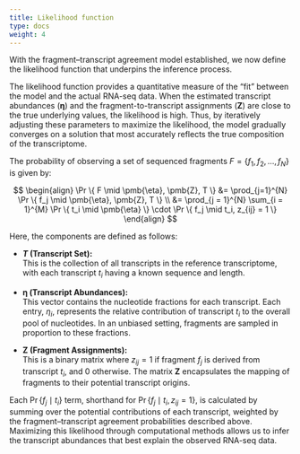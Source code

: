 ```yaml
---
title: Likelihood function
type: docs
weight: 4
---
```


With the fragment–transcript agreement model established, we now define the likelihood function that underpins the inference process.

The likelihood function provides a quantitative measure of the “fit” between the model and the actual RNA-seq data. When the estimated transcript abundances ($\pmb{\eta}$) and the fragment-to-transcript assignments ($\pmb{Z}$) are close to the true underlying values, the likelihood is high. Thus, by iteratively adjusting these parameters to maximize the likelihood, the model gradually converges on a solution that most accurately reflects the true composition of the transcriptome.

The probability of observing a set of sequenced fragments $F = \{f_1, f_2, \dots, f_N\}$ is given by:

$$
\begin{align}
    \Pr \{ F \mid \pmb{\eta}, \pmb{Z}, T \} &= \prod_{j=1}^{N} \Pr \{ f_j \mid \pmb{\eta}, \pmb{Z}, T \} \\
    &= \prod_{j = 1}^{N} \sum_{i = 1}^{M} \Pr \{ t_i \mid \pmb{\eta} \} \cdot \Pr \{ f_j \mid t_i, z_{ij} = 1 \}
\end{align}
$$

Here, the components are defined as follows:

-   **$T$ (Transcript Set):**  
    This is the collection of all transcripts in the reference transcriptome, with each transcript $t_i$ having a known sequence and length.

-   **$\pmb{\eta}$ (Transcript Abundances):**  
    This vector contains the nucleotide fractions for each transcript. Each entry, $\eta_i$, represents the relative contribution of transcript $t_i$ to the overall pool of nucleotides. In an unbiased setting, fragments are sampled in proportion to these fractions.

-   **$\pmb{Z}$ (Fragment Assignments):**  
    This is a binary matrix where $z_{ij} = 1$ if fragment $f_j$ is derived from transcript $t_i$, and 0 otherwise. The matrix $\pmb{Z}$ encapsulates the mapping of fragments to their potential transcript origins.

Each $\Pr\{ f_j \mid t_i \}$ term, shorthand for $\Pr \{ f_j \mid t_i, z_{ij} = 1 \}$, is calculated by summing over the potential contributions of each transcript, weighted by the fragment–transcript agreement probabilities described above. Maximizing this likelihood through computational methods allows us to infer the transcript abundances that best explain the observed RNA-seq data.
